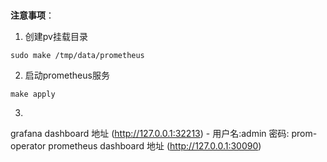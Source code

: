 ### 
**注意事项**：
1. 创建pv挂载目录
~~~
sudo make /tmp/data/prometheus 
~~~
2. 启动prometheus服务
~~~
make apply
~~~
3. 
grafana dashboard 地址 (http://127.0.0.1:32213) - 用户名:admin 密码: prom-operator
prometheus dashboard 地址 (http://127.0.0.1:30090)